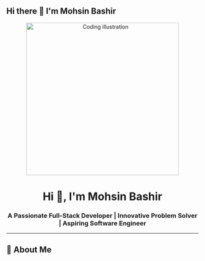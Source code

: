 ## Hi there 👋 I'm Mohsin Bashir
<p align="center">
  <img src="(https://www.google.com/url?sa=i&url=https%3A%2F%2Fwww.freepik.com%2Ffree-photos-vectors%2Fsoftware-developer-cartoon&psig=AOvVaw3Py4UFOh199cJCOfCFLNLD&ust=1759572797529000&source=images&cd=vfe&opi=89978449&ved=0CBUQjRxqFwoTCMjRj5yDh5ADFQAAAAAdAAAAABAE)" alt="Coding illustration" width="400"/>
</p>

<h1 align="center">Hi 👋, I'm Mohsin Bashir</h1>
<h3 align="center">A Passionate Full-Stack Developer | Innovative Problem Solver | Aspiring Software Engineer</h3>

---

## 🚀 About Me

<!--
**mohsinbashir369/mohsinbashir369** is a ✨ _special_ ✨ repository because its `README.md` (this file) appears on your GitHub profile.

Here are some ideas to get you started:

- 🔭 I’m currently working on ...
- 🌱 I’m currently learning ...
- 👯 I’m looking to collaborate on ...
- 🤔 I’m looking for help with ...
- 💬 Ask me about ...
- 📫 How to reach me: ...
- 😄 Pronouns: ...
- ⚡ Fun fact: ...
-->
